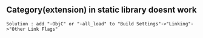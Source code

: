 ## Category(extension) in static library doesnt work
```
Solution : add "-ObjC" or "-all_load" to "Build Settings"->"Linking"->"Other Link Flags"
```

